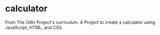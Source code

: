 # calculator

From The Odin Project's curriculum.
A Project to create a calculator using JavaScript, HTML, and CSS.

